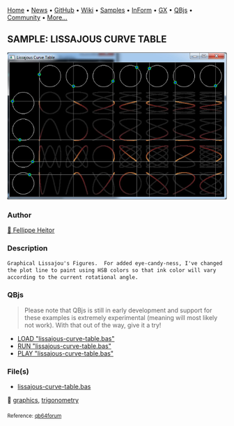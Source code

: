 [Home](https://qb64.com) • [News](../../news.md) • [GitHub](https://github.com/QB64Official/qb64) • [Wiki](https://github.com/QB64Official/qb64/wiki) • [Samples](../../samples.md) • [InForm](../../inform.md) • [GX](../../gx.md) • [QBjs](../../qbjs.md) • [Community](../../community.md) • [More...](../../more.md)

## SAMPLE: LISSAJOUS CURVE TABLE

![lissajous-curve-table.jpg](img/lissajous-curve-table.jpg)

### Author

[🐝 Fellippe Heitor](../fellippe-heitor.md) 

### Description

```text
Graphical Lissajou's Figures.  For added eye-candy-ness, I've changed the plot line to paint using HSB colors so that ink color will vary according to the current rotational angle.
```

### QBjs

> Please note that QBjs is still in early development and support for these examples is extremely experimental (meaning will most likely not work). With that out of the way, give it a try!

* [LOAD "lissajous-curve-table.bas"](https://v6p9d9t4.ssl.hwcdn.net/html/6022890/index.html?src=https://qb64.com/samples/lissajous-curve-table/src/lissajous-curve-table.bas)
* [RUN "lissajous-curve-table.bas"](https://v6p9d9t4.ssl.hwcdn.net/html/6022890/index.html?mode=auto&src=https://qb64.com/samples/lissajous-curve-table/src/lissajous-curve-table.bas)
* [PLAY "lissajous-curve-table.bas"](https://v6p9d9t4.ssl.hwcdn.net/html/6022890/index.html?mode=play&src=https://qb64.com/samples/lissajous-curve-table/src/lissajous-curve-table.bas)

### File(s)

* [lissajous-curve-table.bas](src/lissajous-curve-table.bas)

🔗 [graphics](../graphics.md), [trigonometry](../trigonometry.md)


<sub>Reference: [qb64forum](https://qb64forum.alephc.xyz/index.php?topic=2322.0) </sub>
